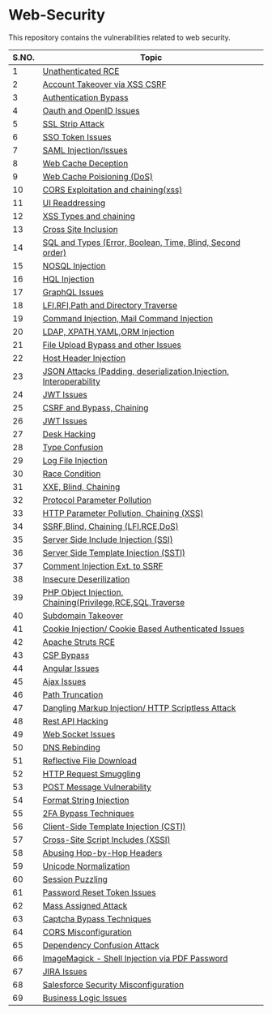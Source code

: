# Web-Security
This repository contains the vulnerabilities related to web security.

| S.NO. | Topic |
| ------ | --------------- |
| 1 | [Unathenticated RCE](./Web-Issues/Issue-1.md)|
| 2 | [Account Takeover via XSS CSRF](./Web-Issues/Issue-2.md)|
| 3 | [Authentication Bypass](./Web-Issues/Issue-3.md)|
| 4 | [Oauth and OpenID Issues](./Web-Issues/Issue-4.md)|
| 5 | [SSL Strip Attack](./Web-Issues/Issue-5.md)| 
| 6 | [SSO Token Issues](./Web-Issues/Issue-6.md)| 
| 7| [SAML Injection/Issues](./Web-Issues/Issue-7.md)| 
| 8|[Web Cache Deception](./Web-Issues/Issue-8.md)| 
| 9|[Web Cache Poisioning (DoS)](./Web-Issues/Issue-9.md)| 
| 10 |[CORS Exploitation and chaining(xss)](./Web-Issues/Issue-10.md)| 
| 11|[UI Readdressing](./Web-Issues/Issue-11.md)| 
| 12|[XSS Types and chaining](./Web-Issues/Issue-12.md)| 
| 13|[Cross Site Inclusion](./Web-Issues/Issue-13.md)| 
| 14 |[SQL and Types (Error, Boolean, Time, Blind, Second order)](./Web-Issues/Issue-14.md)| 
| 15 |[NOSQL Injection](./Web-Issues/Issue-15.md)
| 16 |[HQL Injection](./Web-Issues/Issue-16.md)| 
| 17 |[GraphQL Issues](./Web-Issues/Issue-17.md)|
| 18 |[LFI,RFI,Path and Directory Traverse](./Web-Issues/Issue-18.md)|
| 19 |[Command Injection, Mail Command Injection](./Web-Issues/Issue-19.md)|
| 20 |[LDAP, XPATH,YAML,ORM Injection](./Web-Issues/Issue-20.md)|
| 21 |[File Upload Bypass and other Issues](./Web-Issues/Issue-21.md)|
| 22 |[Host Header Injection](./Web-Issues/Issue-22.md)|
| 23 |[JSON Attacks (Padding, deserialization,Injection, Interoperability](./Web-Issues/Issue-23.md)|
| 24 |[JWT Issues](./Web-Issues/Issue-24.md)|
| 25 |[CSRF and Bypass, Chaining](./Web-Issues/Issue-25.md)|
| 26 |[JWT Issues](./Web-Issues/Issue-26.md)|
| 27 |[Desk Hacking](./Web-Issues/Issue-27.md)|
| 28 |[Type Confusion](./Web-Issues/Issue-28.md)|
| 29 |[Log File Injection](./Web-Issues/Issue-29.md)|
| 30 |[Race Condition](./Web-Issues/Issue-30.md)|
| 31 |[XXE, Blind, Chaining](./Web-Issues/Issue-31.md)|
| 32 |[Protocol Parameter Pollution](./Web-Issues/Issue-32.md)|
| 33 |[HTTP Parameter Pollution, Chaining (XSS)](./Web-Issues/Issue-33.md)|
| 34 |[SSRF,Blind, Chaining (LFI,RCE,DoS)](./Web-Issues/Issue-34.md)|
| 35 |[Server Side Include Injection (SSI)](./Web-Issues/Issue-35.md)|
| 36 |[Server Side Template Injection (SSTI)](./Web-Issues/Issue-36.md)|
| 37 |[Comment Injection Ext. to SSRF](./Web-Issues/Issue-37.md)|
| 38 |[Insecure Deserilization](./Web-Issues/Issue-38.md)|
| 39 |[PHP Object Injection, Chaining(Privilege,RCE,SQL,Traverse](./Web-Issues/Issue-39.md)|
| 40 |[Subdomain Takeover](./Web-Issues/Issue-40.md)|
| 41 |[Cookie Injection/ Cookie Based Authenticated Issues](./Web-Issues/Issue-41.md)|
| 42 |[Apache Struts RCE](./Web-Issues/Issue-42.md)|
| 43 |[CSP Bypass](./Web-Issues/Issue-43.md)|
| 44 |[Angular Issues](./Web-Issues/Issue-44.md)|
| 45 |[Ajax Issues](./Web-Issues/Issue-45.md)|
| 46 |[Path Truncation](./Web-Issues/Issue-46.md)|
| 47 |[Dangling Markup Injection/ HTTP Scriptless Attack](./Web-Issues/Issue-47.md)|
| 48 |[Rest API Hacking](./Web-Issues/Issue-48.md)|
| 49 |[Web Socket Issues](./Web-Issues/Issue-49.md)|
| 50 |[DNS Rebinding](./Web-Issues/Issue-50.md)|
| 51 |[Reflective File Download](./Web-Issues/Issue-51.md)|
| 52 |[HTTP Request Smuggling](./Web-Issues/Issue-52.md)|
| 53 |[POST Message Vulnerability](./Web-Issues/Issue-53.md)|
| 54 |[Format String Injection](./Web-Issues/Issue-54.md)|
| 55 |[2FA Bypass Techniques](./Web-Issues/Issue-55.md)|
| 56 |[Client-Side Template Injection (CSTI)](./Web-Issues/Issue-56.md)|
| 57 |[Cross-Site Script Includes (XSSI)](./Web-Issues/Issue-57.md)|
| 58 |[Abusing Hop-by-Hop Headers](./Web-Issues/Issue-58.md)|
| 59 |[Unicode Normalization](./Web-Issues/Issue-59.md)|
| 60 |[Session Puzzling](./Web-Issues/Issue-60.md)|
| 61 |[Password Reset Token Issues](./Web-Issues/Issue-61.md)|
| 62 |[Mass Assigned Attack](./Web-Issues/Issue-62.md)|
| 63 |[Captcha Bypass Techniques](./Web-Issues/Issue-63.md)|
| 64 |[CORS Misconfiguration](./Web-Issues/Issue-64.md)|
| 65 |[Dependency Confusion Attack](./Web-Issues/Issue-65.md)|
| 66 |[ImageMagick - Shell Injection via PDF Password](./Web-Issues/Issue-66.md)|
| 67 |[JIRA Issues](./Web-Issues/Issue-67.md)|
| 68 |[Salesforce Security Misconfiguration](./Web-Issues/Issue-68.md)|
| 69 |[Business Logic Issues](./Web-Issues/Issue-69.md)|

